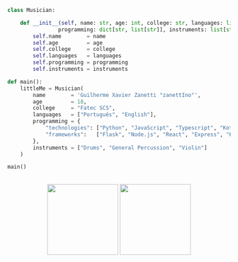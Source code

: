 ```python
class Musician:

    def __init__(self, name: str, age: int, college: str, languages: list[str],
                programming: dict[str, list[str]], instruments: list[str]):
        self.name        = name
        self.age         = age
        self.college     = college
        self.languages   = languages
        self.programming = programming
        self.instruments = instruments

def main():
    littleMe = Musician(
        name        = 'Guilherme Xavier Zanetti "zanettIno"',
        age         = 18,
        college     = "Fatec SCS",
        languages   = ["Português", "English"],
        programming = {
            "technologies": ["Python", "JavaScript", "Typescript", "Kotlin", "C"],
            "frameworks":   ["Flask", "Node.js", "React", "Express", "Ktor"]
        },
        instruments = ["Drums", "General Percussion", "Violin"]
    )

main()
```
<br>
<div align="center">
  <img height="160em" src="https://github-readme-stats.vercel.app/api?username=zanettIno&show_icons=true&theme=radical&count_private=true"/>
  <img height="160em" src="https://github-readme-stats.vercel.app/api/top-langs/?username=zanettIno&layout=compact&theme=radical"/>
</div>
